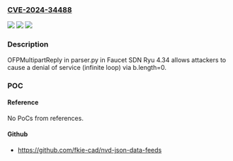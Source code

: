 ### [CVE-2024-34488](https://cve.mitre.org/cgi-bin/cvename.cgi?name=CVE-2024-34488)
![](https://img.shields.io/static/v1?label=Product&message=n%2Fa&color=blue)
![](https://img.shields.io/static/v1?label=Version&message=n%2Fa&color=blue)
![](https://img.shields.io/static/v1?label=Vulnerability&message=n%2Fa&color=brighgreen)

### Description

OFPMultipartReply in parser.py in Faucet SDN Ryu 4.34 allows attackers to cause a denial of service (infinite loop) via b.length=0.

### POC

#### Reference
No PoCs from references.

#### Github
- https://github.com/fkie-cad/nvd-json-data-feeds

